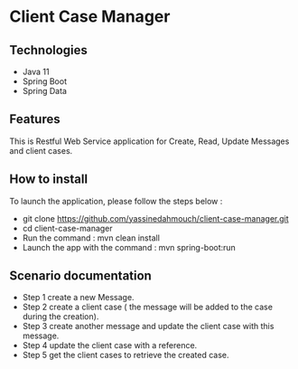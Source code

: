 # Client Case Manager

## Technologies
- Java 11
- Spring Boot
- Spring Data

## Features

This is Restful Web Service application for Create, Read, Update Messages and client cases.

## How to install

To launch the application, please follow the steps below :
- git clone https://github.com/yassinedahmouch/client-case-manager.git
- cd client-case-manager
- Run the command : mvn clean install
- Launch the app with the command : mvn spring-boot:run

## Scenario documentation
- Step 1 create a new Message.
- Step 2 create a client case ( the message will be added to the case during the creation).
- Step 3 create another message and update the client case with this message.
- Step 4 update the client case with a reference.
- Step 5 get the client cases to retrieve the created case.